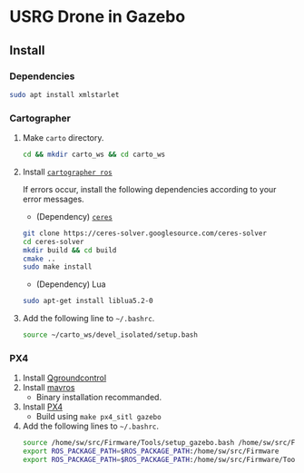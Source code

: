 # USRG Drone in Gazebo

## Install
### Dependencies
```bash
sudo apt install xmlstarlet
```
### Cartographer

1. Make `carto` directory.
    ```bash
    cd && mkdir carto_ws && cd carto_ws
    ```

2. Install [`cartographer ros`](https://google-cartographer-ros.readthedocs.io/en/latest/compilation.html#building-installation)

    If errors occur, install the following dependencies according to your error messages.
    - (Dependency) [`ceres`](http://ceres-solver.org/installation.html)
    ```bash
    git clone https://ceres-solver.googlesource.com/ceres-solver
    cd ceres-solver
    mkdir build && cd build
    cmake ..
    sudo make install
    ```
    - (Dependency) Lua
    ```bash
    sudo apt-get install liblua5.2-0
    ```
    
3. Add the following line to `~/.bashrc`.
    ```bash
    source ~/carto_ws/devel_isolated/setup.bash
    ```

### PX4
1. Install [Qgroundcontrol](https://docs.qgroundcontrol.com/master/en/getting_started/download_and_install.html#ubuntu)
2. Install [mavros](https://docs.px4.io/master/en/ros/mavros_installation.html)
    - Binary installation recommanded.
3. Install [PX4](https://docs.px4.io/master/en/dev_setup/building_px4.html)
    - Build using `make px4_sitl gazebo`
4. Add the following lines to `~/.bashrc`.
    ```bash
    source /home/sw/src/Firmware/Tools/setup_gazebo.bash /home/sw/src/Firmware /home/sw/src/Firmware/build/px4_sitl_default
    export ROS_PACKAGE_PATH=$ROS_PACKAGE_PATH:/home/sw/src/Firmware
    export ROS_PACKAGE_PATH=$ROS_PACKAGE_PATH:/home/sw/src/Firmware/Tools/sitl_gazebo
    ```
